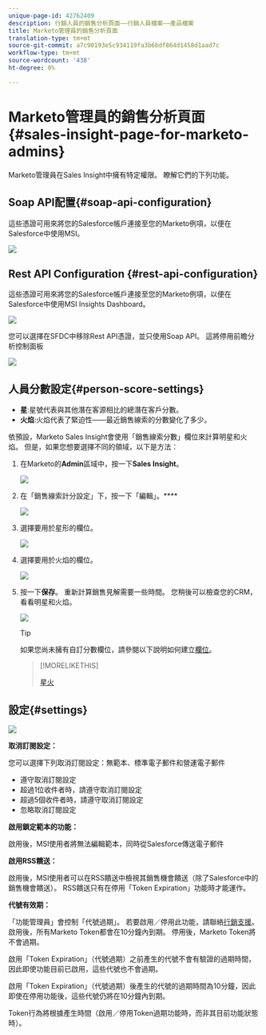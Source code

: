 ```yaml
---
unique-page-id: 42762409
description: 行銷人員的銷售分析頁面——行銷人員檔案——產品檔案
title: Marketo管理員的銷售分析頁面
translation-type: tm+mt
source-git-commit: a7c90193e5c934119fa3b6bdf864d1458d1aad7c
workflow-type: tm+mt
source-wordcount: '438'
ht-degree: 0%

---
```



# Marketo管理員的銷售分析頁面{#sales-insight-page-for-marketo-admins}

Marketo管理員在Sales Insight中擁有特定權限。 瞭解它們的下列功能。

## Soap API配置{#soap-api-configuration}

這些憑證可用來將您的Salesforce帳戶連接至您的Marketo例項，以便在Salesforce中使用MSI。

![](assets/one-1.png)

## Rest API Configuration {#rest-api-configuration}

這些憑證可用來將您的Salesforce帳戶連接至您的Marketo例項，以便在Salesforce中使用MSI Insights Dashboard。

![](assets/two-1.png)

您可以選擇在SFDC中移除Rest API憑證，並只使用Soap API。 這將停用前瞻分析控制面板

![](assets/three-1.png)

## 人員分數設定{#person-score-settings}

* **星**:星號代表與其他潛在客源相比的總潛在客戶分數。
* **火焰**:火焰代表了緊迫性——最近銷售線索的分數變化了多少。

依預設，Marketo Sales Insight會使用「銷售線索分數」欄位來計算明星和火焰。 但是，如果您想要選擇不同的領域，以下是方法：

1. 在Marketo的&#x200B;**Admin**&#x200B;區域中，按一下&#x200B;**Sales Insight**。

   ![](assets/four.png)

1. 在「銷售線索計分設定」下，按一下「編輯」。****

   ![](assets/five.png)

1. 選擇要用於星形的欄位。

   ![](assets/six.png)

1. 選擇要用於火焰的欄位。

   ![](assets/seven.png)

1. 按一下&#x200B;**保存**。 重新計算銷售見解需要一些時間。 您稍後可以檢查您的CRM，看看明星和火焰。

   ![](assets/eight.png)

   >[!TIP]
   >
   >如果您尚未擁有自訂分數欄位，請參閱以下說明如何建立[欄位](/help/marketo/product-docs/administration/field-management/create-a-custom-field-in-marketo.md)。

   >[!MORELIKETHIS]
   >
   >[星火](/help/marketo/product-docs/marketo-sales-insight/msi-for-salesforce/features/stars-and-flames/customize-stars-and-flames.md)

## 設定{#settings}

![](assets/nine.png)

**取消訂閱設定：**

您可以選擇下列取消訂閱設定：無範本、標準電子郵件和營運電子郵件

* 遵守取消訂閱設定
* 超過1位收件者時，請遵守取消訂閱設定
* 超過5個收件者時，請遵守取消訂閱設定
* 忽略取消訂閱設定

**啟用鎖定範本的功能：**

啟用後，MSI使用者將無法編輯範本，同時從Salesforce傳送電子郵件

**啟用RSS饋送：**

啟用後，MSI使用者可以在RSS饋送中檢視其銷售機會饋送（除了Salesforce中的銷售機會饋送）。 RSS饋送只有在停用「Token Expiration」功能時才能運作。

**代號有效期：**

「功能管理員」會控制「代號過期」。 若要啟用／停用此功能，請聯絡[行銷支援](https://nation.marketo.com/t5/Support/ct-p/Support)。 啟用後，所有Marketo Token都會在10分鐘內到期。 停用後，Marketo Token將不會過期。

啟用「Token Expiration」（代號過期）之前產生的代號不會有驗證的過期時間，因此即使功能目前已啟用，這些代號也不會過期。

啟用「Token Expiration」（代號過期）後產生的代號的過期時間為10分鐘，因此即使在停用功能後，這些代號仍將在10分鐘內到期。

Token行為將根據產生時間（啟用／停用Token過期功能時，而非其目前功能狀態時）。

